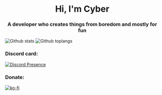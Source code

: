 <h1 align="center">Hi, I'm Cyber</h1>
<h3 align="center">A developer who creates things from boredom and mostly for fun</h3>

![Github stats](https://github-readme-stats.vercel.app/api/?username=CyberL1&show_icons=true) ![Github toplangs](https://github-readme-stats.vercel.app/api/top-langs/?username=CyberL1&layout=compact)

### Discord card:

[![Discord Presence](https://lanyard-profile-readme.vercel.app/api/682572949219180547)](https://discord.com/users/682572949219180547)

### Donate:
[![ko-fi](https://ko-fi.com/img/githubbutton_sm.svg)](https://ko-fi.com/M4M7MYKSR)
